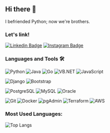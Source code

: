 ## Hi there 👋

I befriended Python; now we're brothers.

### Let's link!
[![Linkedin Badge](https://img.shields.io/badge/-raihanfauzan962-blue?style=flat-square&logo=Linkedin&logoColor=white&link=https://www.linkedin.com/in/raihanfauzan962/)](https://www.linkedin.com/in/raihanfauzan962/)
[![Instagram Badge](https://img.shields.io/badge/-_raihanfauzan-purple?style=flat-square&logo=instagram&logoColor=white&link=https://www.instagram.com/_raihanfauzan/)](https://www.instagram.com/_raihanfauzan/)

### Languages and Tools 🛠️

![Python](https://img.shields.io/badge/-Python-3776AB?style=flat-square&logo=python&logoColor=white)
![Java](https://img.shields.io/badge/-Java-007396?style=flat-square&logo=java&logoColor=white)
![Go](https://img.shields.io/badge/-Go-00ADD8?style=flat-square&logo=go&logoColor=white)
![VB.NET](https://img.shields.io/badge/-VB.NET-5C2D91?style=flat-square&logo=dot-net&logoColor=white)
![JavaScript](https://img.shields.io/badge/-JavaScript-F7DF1E?style=flat-square&logo=javascript&logoColor=black)

![Django](https://img.shields.io/badge/-Django-092E20?style=flat-square&logo=django&logoColor=white)
![Bootstrap](https://img.shields.io/badge/-Bootstrap-563D7C?style=flat-square&logo=bootstrap&logoColor=white)

![PostgreSQL](https://img.shields.io/badge/-PostgreSQL-336791?style=flat-square&logo=postgresql&logoColor=white)
![MySQL](https://img.shields.io/badge/-MySQL-4479A1?style=flat-square&logo=mysql&logoColor=white)
![Oracle](https://img.shields.io/badge/-Oracle-F80000?style=flat-square&logo=oracle&logoColor=white)

![Git](https://img.shields.io/badge/-Git-F05032?style=flat-square&logo=git&logoColor=white)
![Docker](https://img.shields.io/badge/-Docker-2496ED?style=flat-square&logo=docker&logoColor=white)
![pgAdmin](https://img.shields.io/badge/-pgAdmin-316192?style=flat-square&logo=postgresql&logoColor=white)
![Terraform](https://img.shields.io/badge/-Terraform-623CE4?style=flat-square&logo=terraform&logoColor=white)
![AWS](https://img.shields.io/badge/-Amazon%20Web%20Services-232F3E?style=flat-square&logo=amazon-aws&logoColor=white)

### Most Used Languages:
![Top Langs](https://github-readme-stats.vercel.app/api/top-langs/?username=raihanfauzan962&layout=compact)
